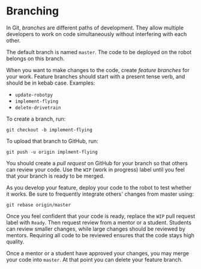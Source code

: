 ---
---

# Branching

In Git, *branches* are different paths of development. They allow multiple developers to work on code simultaneously without interfering with each other.

The default branch is named `master`. The code to be deployed on the robot belongs on this branch.

When you want to make changes to the code, create *feature branches* for your work. Feature branches should start with a present tense verb, and should be in kebab case. Examples:

- `update-robotpy`
- `implement-flying`
- `delete-drivetrain`

To create a branch, run:
```
git checkout -b implement-flying
```

To upload that branch to GitHub, run:
```
git push -u origin implment-flying
```

You should create a *pull request* on GitHub for your branch so that others can review your code. Use the `WIP` (work in progress) label until you feel that your branch is ready to be merged.

As you develop your feature, deploy your code to the robot to test whether it works. Be sure to frequently integrate others' changes from master using:
```
git rebase origin/master
```

Once you feel confident that your code is ready, replace the `WIP` pull request label with `Ready`. Then request review from a mentor or a student. Students can review smaller changes, while large changes should be reviewed by mentors. Requiring all code to be reviewed ensures that the code stays high quality.

Once a mentor or a student have approved your changes, you may merge your code into `master`. At that point you can delete your feature branch.
